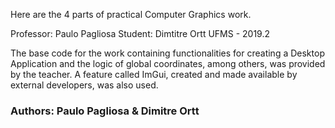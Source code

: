 Here are the 4 parts of practical Computer Graphics work.

Professor: Paulo Pagliosa Student: Dimtitre Ortt UFMS - 2019.2

The base code for the work containing functionalities for creating a Desktop Application and the logic of global coordinates, among others, was provided by the teacher. A feature called ImGui, created and made available by external developers, was also used.

### Authors: Paulo Pagliosa & Dimitre Ortt
